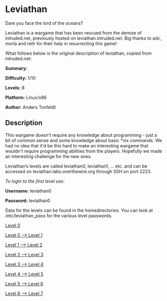 
# Leviathan
Dare you face the lord of the oceans?

Leviathan is a wargame that has been rescued from the demise of intruded.net, previously hosted on leviathan.intruded.net. Big thanks to adc, morla and reth for their help in resurrecting this game!

What follows below is the original description of leviathan, copied from intruded.net:

**Summary:**

**Difficulty:**     1/10

**Levels:**       8

**Platform:**   Linux/x86

**Author:**   Anders Tonfeldt


## Description

This wargame doesn't require any knowledge about programming - just a bit of common
sense and some knowledge about basic *nix commands. We had no idea that it'd be this
hard to make an interesting wargame that wouldn't require programming abilities from 
the players. Hopefully we made an interesting challenge for the new ones.

Leviathan’s levels are called leviathan0, leviathan1, … etc. and can be accessed on leviathan.labs.overthewire.org through SSH on port 2223.

*To login to the first level use:*

**Username:** leviathan0

**Password:** leviathan0

Data for the levels can be found in the homedirectories. You can look at /etc/leviathan_pass for the various level passwords.

[Level 0](/CTF_Writeups/Wargames/Leviathan/Level0)

[Level 0 --> Level 1](/CTF_Writeups/Wargames/Leviathan/Level0_Level1)

[Level 1 --> Level 2](/CTF_Writeups/Wargames/Leviathan/Level1_Level2)

[Level 2 --> Level 3](/CTF_Writeups/Wargames/Leviathan/Level2_Level3)

[Level 3 --> Level 4](/CTF_Writeups/Wargames/Leviathan/Level3_Level4)

[Level 4 --> Level 5](/CTF_Writeups/Wargames/Leviathan/Level4_Level5)

[Level 5 --> Level 6](/CTF_Writeups/Wargames/Leviathan/Level5_Level6)

[Level 6 --> Level 7](/CTF_Writeups/Wargames/Leviathan/Level6_Level7)
